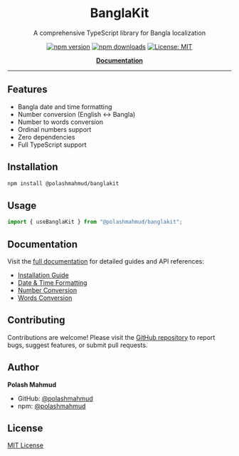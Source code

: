 <div align="center">

# BanglaKit

A comprehensive TypeScript library for Bangla localization

[![npm version](https://img.shields.io/npm/v/@polashmahmud/banglakit.svg)](https://www.npmjs.com/package/@polashmahmud/banglakit)
[![npm downloads](https://img.shields.io/npm/dm/@polashmahmud/banglakit.svg)](https://www.npmjs.com/package/@polashmahmud/banglakit)
[![License: MIT](https://img.shields.io/badge/License-MIT-blue.svg)](https://opensource.org/licenses/MIT)

**[Documentation](https://polashmahmud.github.io/banglakit/)**

</div>

---

## Features

- Bangla date and time formatting
- Number conversion (English ↔ Bangla)
- Number to words conversion
- Ordinal numbers support
- Zero dependencies
- Full TypeScript support

## Installation

```bash
npm install @polashmahmud/banglakit
```

## Usage

```typescript
import { useBanglaKit } from "@polashmahmud/banglakit";
```

## Documentation

Visit the [full documentation](https://polashmahmud.github.io/banglakit/) for detailed guides and API references:

- [Installation Guide](https://polashmahmud.github.io/banglakit/install.html)
- [Date & Time Formatting](https://polashmahmud.github.io/banglakit/date-and-time.html)
- [Number Conversion](https://polashmahmud.github.io/banglakit/number-converter.html)
- [Words Conversion](https://polashmahmud.github.io/banglakit/in-words.html)

## Contributing

Contributions are welcome! Please visit the [GitHub repository](https://github.com/polashmahmud/banglakit) to report bugs, suggest features, or submit pull requests.

## Author

**Polash Mahmud**

- GitHub: [@polashmahmud](https://github.com/polashmahmud)
- npm: [@polashmahmud](https://www.npmjs.com/~polashmahmud)

## License

[MIT License](./LICENSE)
